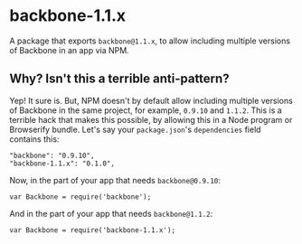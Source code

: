 backbone-1.1.x
==============

A package that exports `backbone@1.1.x`, to allow including multiple versions
of Backbone in an app via NPM.

## Why? Isn't this a terrible anti-pattern?

Yep! It sure is. But, NPM doesn't by default allow including multiple versions
of Backbone in the same project, for example, `0.9.10` and `1.1.2`. This is a
terrible hack that makes this possible, by allowing this in a Node program or
Browserify bundle. Let's say your `package.json`'s `dependencies` field contains this:

    "backbone": "0.9.10",
    "backbone-1.1.x": "0.1.0",

Now, in the part of your app that needs `backbone@0.9.10`:

    var Backbone = require('backbone');

And in the part of your app that needs `backbone@1.1.2`:

    var Backbone = require('backbone-1.1.x');

